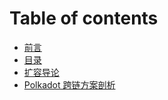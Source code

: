 # Table of contents

* [前言](README.md)
* [目录](mu-lu.md)
* [扩容导论](kuo-rong-dao-lun.md)
* [Polkadot 跨链方案剖析](polkadot-kua-lian-fang-an-pou-xi.md)

